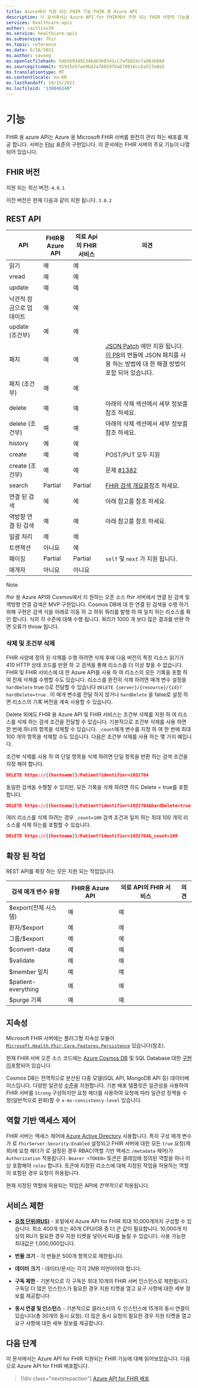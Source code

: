 ```yaml
---
title: Azure에서 지원 되는 FHIR 기능-FHIR 용 Azure API
description: 이 문서에서는 Azure API for FHIR에서 구현 되는 FHIR 사양의 기능을 설명 합니다.
services: healthcare-apis
author: caitlinv39
ms.service: healthcare-apis
ms.subservice: fhir
ms.topic: reference
ms.date: 6/16/2021
ms.author: cavoeg
ms.openlocfilehash: 5db569349134bd63b0341cc7afb024cfad83b884
ms.sourcegitcommit: 91915e57ee9b42a76659f6ab78916ccba517e0a5
ms.translationtype: MT
ms.contentlocale: ko-KR
ms.lasthandoff: 10/15/2021
ms.locfileid: "130046148"
---
```

# <a name="features"></a>기능

FHIR 용 azure API는 Azure 용 Microsoft FHIR 서버를 완전히 관리 하는 배포를 제공 합니다. 서버는 [Fhir](https://hl7.org/fhir) 표준의 구현입니다. 이 문서에는 FHIR 서버의 주요 기능이 나열 되어 있습니다.

## <a name="fhir-version"></a>FHIR 버전

지원 되는 최신 버전: `4.0.1`

이전 버전은 현재 다음과 같이 지원 됩니다. `3.0.2`

## <a name="rest-api"></a>REST API

| API    | FHIR용 Azure API | 의료 Api의 FHIR 서비스 | 의견 |
|--------|--------------------|---------------------------------|---------|
| 읽기   | 예                | 예                             |         |
| vread  | 예                | 예                             |         |
| update | 예                | 예                             |         | 
| 낙관적 잠금으로 업데이트 | 예       | 예       |
| update (조건부)           | 예       | 예       |
| 패치                          | 예       | 예       | [JSON Patch](https://www.hl7.org/fhir/http.html#patch) 에만 지원 됩니다. [이 PR](https://github.com/microsoft/fhir-server/pull/2143)의 번들에 JSON 패치를 사용 하는 방법에 대 한 해결 방법이 포함 되어 있습니다.|
| 패치 (조건부)            | 예       | 예       |
| delete                         | 예       | 예       | 아래의 삭제 섹션에서 세부 정보를 참조 하세요. |
| delete (조건부)           | 예       | 예       | 아래의 삭제 섹션에서 세부 정보를 참조 하세요. |
| history                        | 예       | 예       |
| create                         | 예       | 예       | POST/PUT 모두 지원 |
| create (조건부)           | 예       | 예       | 문제 [#1382](https://github.com/microsoft/fhir-server/issues/1382) |
| search                         | Partial   | Partial   | [FHIR 검색 개요를](overview-of-search.md)참조 하세요. |
| 연결 된 검색                 | 예       | 예       | 아래 참고를 참조 하세요. |
| 역방향 연결 된 검색         | 예       | 예       | 아래 참고를 참조 하세요. |
| 일괄 처리                          | 예       | 예       |
| 트랜잭션                    | 아니요        | 예       |
| 페이징                         | Partial   | Partial   | `self` 및 `next` 가 지원 됩니다.                     |
| 매개자                 | 아니요        | 아니요        |

> [!Note] 
> fhir 용 Azure API와 Cosmos에서 지 원하는 오픈 소스 fhir 서버에서 연결 된 검색 및 역방향 연결 검색은 MVP 구현입니다. Cosmos DB에 대 한 연결 된 검색을 수행 하기 위해 구현은 검색 식을 아래로 이동 하 고 하위 쿼리를 발행 하 여 일치 하는 리소스를 확인 합니다. 식의 각 수준에 대해 수행 됩니다. 쿼리가 1000 개 보다 많은 결과를 반환 하면 오류가 throw 됩니다.

### <a name="delete-and-conditional-delete"></a>삭제 및 조건부 삭제

FHIR 사양에 정의 된 삭제를 수행 하려면 삭제 후에 다음 버전의 특정 리소스 읽기가 410 HTTP 상태 코드를 반환 하 고 검색을 통해 리소스를 더 이상 찾을 수 없습니다. FHIR 및 FHIR 서비스에 대 한 Azure API를 사용 하 여 리소스의 모든 기록을 포함 하 여 전체 삭제를 수행할 수도 있습니다. 리소스를 완전히 삭제 하려면 매개 변수 설정을 `hardDelete` true ()로 전달할 수 있습니다 `DELETE {server}/{resource}/{id}?hardDelete=true` . 이 매개 변수를 전달 하지 않거나 `hardDelete` 을 false로 설정 하면 리소스의 기록 버전을 계속 사용할 수 있습니다.

Delete 외에도 FHIR 용 Azure API 및 FHIR 서비스는 조건부 삭제를 지원 하 여 리소스를 삭제 하는 검색 조건을 전달할 수 있습니다. 기본적으로 조건부 삭제를 사용 하면 한 번에 하나의 항목을 삭제할 수 있습니다. `_count`매개 변수를 지정 하 여 한 번에 최대 100 개의 항목을 삭제할 수도 있습니다. 다음은 조건부 삭제를 사용 하는 몇 가지 예입니다.

조건부 삭제를 사용 하 여 단일 항목을 삭제 하려면 단일 항목을 반환 하는 검색 조건을 지정 해야 합니다.
``` JSON
DELETE https://{{hostname}}/Patient?identifier=1032704
```

동일한 검색을 수행할 수 있지만, 모든 기록을 삭제 하려면 하드 Delete = true를 포함 합니다.
```JSON 
DELETE https://{{hostname}}/Patient?identifier=1032704&hardDelete=true
```

여러 리소스를 삭제 하려는 경우 `_count=100` 검색 조건과 일치 하는 최대 100 개의 리소스를 삭제 하는를 포함할 수 있습니다. 
``` JSON
DELETE https://{{hostname}}/Patient?identifier=1032704&_count=100
```

## <a name="extended-operations"></a>확장 된 작업

REST API를 확장 하는 모든 지원 되는 작업입니다.

| 검색 매개 변수 유형 | FHIR용 Azure API | 의료 API의 FHIR 서비스| 의견 |
|------------------------|-----------|-----------|---------|
| $export(전체 시스템) | 예       | 예       |         |
| 환자/$export        | 예       | 예       |         |
| 그룹/$export          | 예       | 예       |         |
| $convert-data          | 예       | 예       |         |
| $validate              | 예       | 예       |         |
| $member 일치          | 예       | 예       |         |
| $patient-everything    | 예       | 예       |         |
| $purge 기록         | 예       | 예       |         |

## <a name="persistence"></a>지속성

Microsoft FHIR 서버에는 플러그형 지속성 모듈이 [`Microsoft.Health.Fhir.Core.Features.Persistence`](https://github.com/Microsoft/fhir-server/tree/master/src/Microsoft.Health.Fhir.Core/Features/Persistence) 있습니다(참조).

현재 FHIR 서버 오픈 소스 코드에는 [Azure Cosmos DB](../../cosmos-db/index-overview.md) 및 SQL Database 대한 [구현이](https://azure.microsoft.com/services/sql-database/)포함되어 있습니다.

Cosmos DB는 전역적으로 분산된 다중 모델(SQL API, MongoDB API 등) 데이터베이스입니다. 다양한 일관성 [수준](../../cosmos-db/consistency-levels.md)을 지원합니다. 기본 배포 템플릿은 일관성을 사용하여 FHIR 서버를 `Strong` 구성하지만 요청 헤더를 사용하여 요청에 따라 일관성 정책을 수정(일반적으로 완화)할 수 `x-ms-consistency-level` 있습니다.

## <a name="role-based-access-control"></a>역할 기반 액세스 제어

FHIR 서버는 액세스 제어에 [Azure Active Directory](https://azure.microsoft.com/services/active-directory/) 사용합니다. 특히 구성 매개 변수가 로 `FhirServer:Security:Enabled` 설정되고 FHIR 서버에 대한 모든 `true` 요청(제외)에 요청 헤더가 로 설정된 경우 RBAC(역할 기반 액세스 `/metadata` 제어)가 `Authorization` 적용됩니다. `Bearer <TOKEN>` 토큰은 클레임에 정의된 역할을 하나 이상 포함해야 `roles` 합니다. 토큰에 지정된 리소스에 대해 지정된 작업을 허용하는 역할이 포함된 경우 요청이 허용됩니다.

현재 지정된 역할에 허용되는 작업은 API에 *전역적으로* 적용됩니다.

## <a name="service-limits"></a>서비스 제한

* [**요청 단위(RUS)**](../../cosmos-db/concepts-limits.md) - 포털에서 Azure API for FHIR 최대 10,000개까지 구성할 수 있습니다. 최소 400개 또는 40개 CPU/GB 중 더 큰 값이 필요합니다. 10,000개 이상의 RU가 필요한 경우 지원 티켓을 넣어서 RU를 늘릴 수 있습니다. 사용 가능한 최대값은 1,000,000입니다.

* **번들 크기** - 각 번들은 500개 항목으로 제한됩니다.

* **데이터 크기** - 데이터/문서는 각각 2MB 미만이어야 합니다.

* **구독 제한** - 기본적으로 각 구독은 최대 10개의 FHIR 서버 인스턴스로 제한됩니다. 구독당 더 많은 인스턴스가 필요한 경우 지원 티켓을 열고 요구 사항에 대한 세부 정보를 제공합니다.

* **동시 연결 및 인스턴스** - 기본적으로 클러스터의 두 인스턴스에 15개의 동시 연결이 있습니다(총 30개의 동시 요청). 더 많은 동시 요청이 필요한 경우 지원 티켓을 열고 요구 사항에 대한 세부 정보를 제공합니다.

## <a name="next-steps"></a>다음 단계

이 문서에서는 Azure API for FHIR 지원되는 FHIR 기능에 대해 읽어보았습니다. 다음으로 Azure API for FHIR 배포합니다.
 
>[!div class="nextstepaction"]
>[Azure API for FHIR 배포](fhir-paas-portal-quickstart.md)
